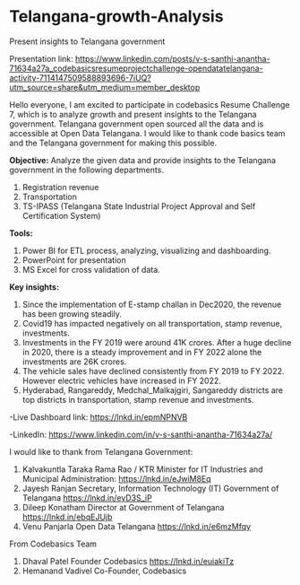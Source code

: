 # Telangana-growth-Analysis
Present insights to Telangana government

Presentation link: https://www.linkedin.com/posts/v-s-santhi-anantha-71634a27a_codebasicsresumeprojectchallenge-opendatatelangana-activity-7114147509588893696-7iUQ?utm_source=share&utm_medium=member_desktop

Hello everyone,
I am excited to participate in codebasics Resume Challenge 7, which is to analyze growth and present insights to the Telangana government. Telangana government open sourced all the data and is accessible at Open Data Telangana. I would like to thank code basics team and the Telangana government for making this possible.
 
**Objective:**
Analyze the given data and provide insights to the Telangana government in the following departments.
1. Registration revenue
2. Transportation
3. TS-IPASS (Telangana State Industrial Project Approval and Self Certification System)
 
**Tools:**
1. Power BI for ETL process, analyzing, visualizing and dashboarding.
2. PowerPoint for presentation
3. MS Excel for cross validation of data.
 
**Key insights:**
1. Since the implementation of E-stamp challan in Dec2020, the revenue has been growing steadily.
2. Covid19 has impacted negatively on all transportation, stamp revenue, investments.
3. Investments in the FY 2019 were around 41K crores. After a huge decline in 2020, there is a steady improvement and in FY 2022 alone the investments are 26K crores.
4. The vehicle sales have declined consistently from FY 2019 to FY 2022. However electric vehicles have increased in FY 2022.
5. Hyderabad, Rangareddy, Medchal_Malkajgiri, Sangareddy districts are top districts in transportation, stamp revenue and investments. 
 
-Live Dashboard link: https://lnkd.in/epmNPNVB

-LinkedIn:  https://www.linkedin.com/in/v-s-santhi-anantha-71634a27a/
 
I would like to thank from Telangana Government:
1. Kalvakuntla Taraka Rama Rao / KTR Minister for IT
Industries and Municipal Administration:
https://lnkd.in/eJwiM8Eq
2. Jayesh Ranjan Secretary, Information Technology (IT)
Government of Telangana
https://lnkd.in/eyD3S_iP
3. Dileep Konatham
Director at Government of Telangana
https://lnkd.in/ebqEJUjb
4. Venu Panjarla
Open Data Telangana
https://lnkd.in/e6mzMfqy
 
From Codebasics Team
1. Dhaval Patel
Founder Codebasics
https://lnkd.in/euiakiTz
2. Hemanand Vadivel
Co-Founder, Codebasics
